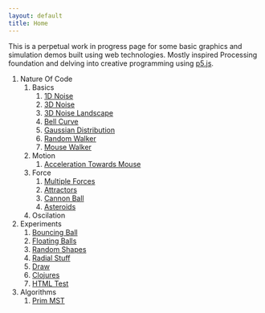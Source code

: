 ```yaml
---
layout: default
title: Home
---
```


This is a perpetual work in progress page for some basic graphics and simulation demos built using web technologies. Mostly inspired Processing foundation and delving into creative programming using [p5.js]((https://p5js.org/)).


1. Nature Of Code
    1. Basics
        1. [1D Noise](source/NOC/00_Noise)   
        2. [3D Noise](source/NOC/00_Noise3D)
        2. [3D Noise Landscape](source/NOC/00_NoiseLandscape)
        2. [Bell Curve](source/NOC/00_BellCurve)
        2. [Gaussian Distribution](source/NOC/00_randomDistribution)   
        3. [Random Walker](source/NOC/00_randomWalker)
        3. [Mouse Walker](source/NOC/00_WalkerTowardsMouse)
    2. Motion   
        1. [Acceleration Towards Mouse](source/NOC/01_acceleration)
    2. Force
        1. [Multiple Forces](source/NOC/02_force1)   
        1. [Attractors](source/NOC/02_attractor)   
        1. [Cannon Ball](source/NOC/02_cannon)   
        1. [Asteroids](source/NOC/02_asteroids)   
    1. Oscilation       
1. Experiments
    1. [Bouncing Ball](source/bouncing_ball)
    1. [Floating Balls](source/floating_balls)
    1. [Random Shapes](source/random-shapes)
    1. [Radial Stuff](source/radial-stuff)
    1. [Draw](source/draw-stuff)
    1. [Clojures](source/clojures)
    1. [HTML Test](source/html_test)
2. Algorithms
    1. [Prim MST](source/prim_mst)
